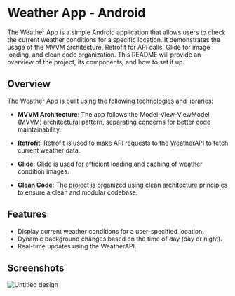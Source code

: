 # Weather App - Android


The Weather App is a simple Android application that allows users to check the current weather conditions for a specific location. It demonstrates the usage of the MVVM architecture, Retrofit for API calls, Glide for image loading, and clean code organization. This README will provide an overview of the project, its components, and how to set it up.

## Overview

The Weather App is built using the following technologies and libraries:

- **MVVM Architecture**: The app follows the Model-View-ViewModel (MVVM) architectural pattern, separating concerns for better code maintainability.

- **Retrofit**: Retrofit is used to make API requests to the [WeatherAPI](https://www.weatherapi.com) to fetch current weather data.

- **Glide**: Glide is used for efficient loading and caching of weather condition images.

- **Clean Code**: The project is organized using clean architecture principles to ensure a clean and modular codebase.

## Features

- Display current weather conditions for a user-specified location.
- Dynamic background changes based on the time of day (day or night).
- Real-time updates using the WeatherAPI.

## Screenshots

![Untitled design](https://github.com/bimalkaf/Android_Retrofit/assets/60041910/b63a1f88-88f4-441c-bad4-a928b3451f1c)


